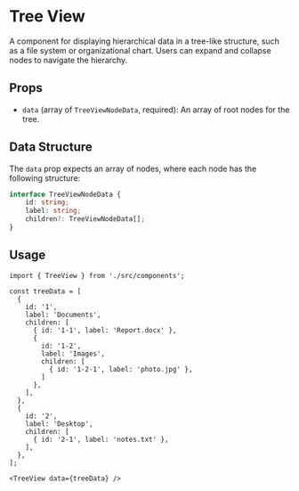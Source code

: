 # Tree View

A component for displaying hierarchical data in a tree-like structure, such as a file system or organizational chart. Users can expand and collapse nodes to navigate the hierarchy.

## Props

*   `data` (array of `TreeViewNodeData`, required): An array of root nodes for the tree.

## Data Structure

The `data` prop expects an array of nodes, where each node has the following structure:

```ts
interface TreeViewNodeData {
    id: string;
    label: string;
    children?: TreeViewNodeData[];
}
```

## Usage

```tsx
import { TreeView } from './src/components';

const treeData = [
  {
    id: '1',
    label: 'Documents',
    children: [
      { id: '1-1', label: 'Report.docx' },
      { 
        id: '1-2', 
        label: 'Images',
        children: [
          { id: '1-2-1', label: 'photo.jpg' },
        ]
      },
    ],
  },
  {
    id: '2',
    label: 'Desktop',
    children: [
      { id: '2-1', label: 'notes.txt' },
    ],
  },
];

<TreeView data={treeData} />
```
